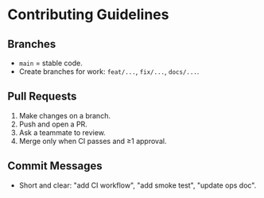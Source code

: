 # Contributing Guidelines

## Branches
- `main` = stable code.
- Create branches for work: `feat/...`, `fix/...`, `docs/...`.

## Pull Requests
1) Make changes on a branch.
2) Push and open a PR.
3) Ask a teammate to review.
4) Merge only when CI passes and ≥1 approval.

## Commit Messages
- Short and clear: "add CI workflow", "add smoke test", "update ops doc".

